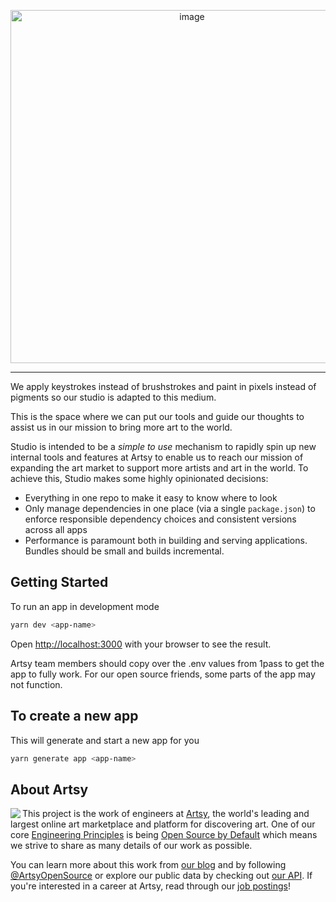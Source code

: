 <p align="center">
<img width="565" alt="image" src="https://user-images.githubusercontent.com/3087225/77610040-f97e4180-6ef7-11ea-9881-093606ff0157.png">
</p>

---

We apply keystrokes instead of brushstrokes and paint in pixels instead of pigments so our studio is adapted to this medium.

This is the space where we can put our tools and guide our thoughts to assist us in our mission to bring more art to the world.

Studio is intended to be a _simple to use_ mechanism to rapidly spin up new internal tools and features at Artsy to enable us to reach our mission of expanding the art market to support more artists and art in the world. To achieve this, Studio makes some highly opinionated decisions:

- Everything in one repo to make it easy to know where to look
- Only manage dependencies in one place (via a single `package.json`) to enforce responsible dependency choices and consistent versions across all apps
- Performance is paramount both in building and serving applications. Bundles should be small and builds incremental.

## Getting Started

To run an app in development mode

```bash
yarn dev <app-name>
```

Open [http://localhost:3000](http://localhost:3000) with your browser to see the result.

Artsy team members should copy over the .env values from 1pass to get the app to fully work. For our open source friends, some parts of the app may not function.

## To create a new app

This will generate and start a new app for you

```bash
yarn generate app <app-name>
```

## About Artsy

<a href="https://www.artsy.net/">
  <img align="left" src="https://avatars2.githubusercontent.com/u/546231?s=200&v=4"/>
</a>

This project is the work of engineers at [Artsy][footer_website], the world's
leading and largest online art marketplace and platform for discovering art.
One of our core [Engineering Principles][footer_principles] is being [Open
Source by Default][footer_open] which means we strive to share as many details
of our work as possible.

You can learn more about this work from [our blog][footer_blog] and by following
[@ArtsyOpenSource][footer_twitter] or explore our public data by checking out
[our API][footer_api]. If you're interested in a career at Artsy, read through
our [job postings][footer_jobs]!

[footer_website]: https://www.artsy.net/
[footer_principles]: culture/engineering-principles.md
[footer_open]: culture/engineering-principles.md#open-source-by-default
[footer_blog]: https://artsy.github.io/
[footer_twitter]: https://twitter.com/ArtsyOpenSource
[footer_api]: https://developers.artsy.net/
[footer_jobs]: https://www.artsy.net/jobs
